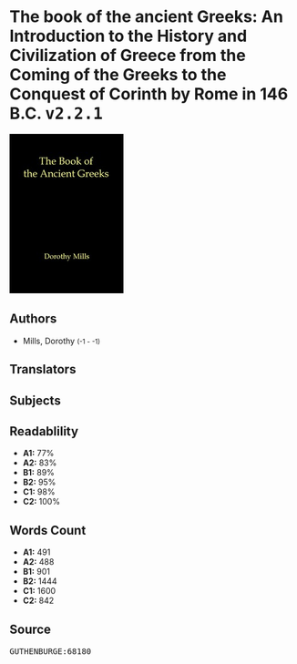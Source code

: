 # The book of the ancient Greeks: An Introduction to the History and Civilization of Greece from the Coming of the Greeks to the Conquest of Corinth by Rome in 146 B.C. <kbd>v2.2.1</kbd>

![](./cover.medium.jpg "")

## Authors


 - Mills, Dorothy <small>(-1 - -1)</small>

## Translators



## Subjects



## Readablility


 - **A1:** 77%
 - **A2:** 83%
 - **B1:** 89%
 - **B2:** 95%
 - **C1:** 98%
 - **C2:** 100%

## Words Count


 - **A1:** 491
 - **A2:** 488
 - **B1:** 901
 - **B2:** 1444
 - **C1:** 1600
 - **C2:** 842

## Source


<kbd>GUTHENBURGE:68180</kbd>
